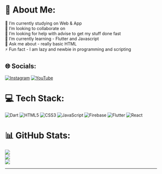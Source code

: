 # 💫 About Me:
🔭 I’m currently studying on Web & App<br>👯 I’m looking to collaborate on <br>🤝 I’m looking for help with advise to get my stuff done fast<br>🌱 I’m currently learning - Flutter and Javascript<br>💬 Ask me about - really basic HTML<br>⚡ Fun fact - I am lazy and newbie in programming and scripting


## 🌐 Socials:
[![Instagram](https://img.shields.io/badge/Instagram-%23E4405F.svg?logo=Instagram&logoColor=white)](https://instagram.com/rhkrwnstj5412) [![YouTube](https://img.shields.io/badge/YouTube-%23FF0000.svg?logo=YouTube&logoColor=white)](https://youtube.com/@Johnsu_Lee) 

# 💻 Tech Stack:
![Dart](https://img.shields.io/badge/dart-%230175C2.svg?style=for-the-badge&logo=dart&logoColor=white) ![HTML5](https://img.shields.io/badge/html5-%23E34F26.svg?style=for-the-badge&logo=html5&logoColor=white) ![CSS3](https://img.shields.io/badge/css3-%231572B6.svg?style=for-the-badge&logo=css3&logoColor=white) ![JavaScript](https://img.shields.io/badge/javascript-%23323330.svg?style=for-the-badge&logo=javascript&logoColor=%23F7DF1E) ![Firebase](https://img.shields.io/badge/firebase-%23039BE5.svg?style=for-the-badge&logo=firebase) ![Flutter](https://img.shields.io/badge/Flutter-%2302569B.svg?style=for-the-badge&logo=Flutter&logoColor=white) ![React](https://img.shields.io/badge/react-%2320232a.svg?style=for-the-badge&logo=react&logoColor=%2361DAFB)
# 📊 GitHub Stats:
![](https://github-readme-stats.vercel.app/api?username=Jeremy5412&theme=dark&hide_border=false&include_all_commits=false&count_private=true)<br/>
![](https://github-readme-streak-stats.herokuapp.com/?user=Jeremy5412&theme=dark&hide_border=false)<br/>
![](https://github-readme-stats.vercel.app/api/top-langs/?username=Jeremy5412&theme=dark&hide_border=false&include_all_commits=false&count_private=true&layout=compact)

---
